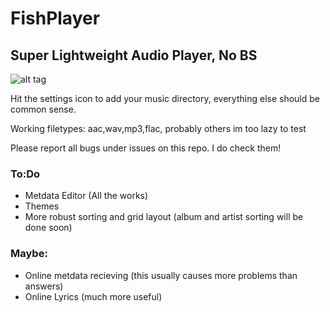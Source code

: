 # FishPlayer

## Super Lightweight Audio Player, No BS

![alt tag](http://i.imgur.com/ZTMuZap.png)

Hit the settings icon to add your music directory, everything else should be common sense.

Working filetypes: aac,wav,mp3,flac, probably others im too lazy to test

Please report all bugs under issues on this repo. I do check them!

### To:Do

* Metdata Editor (All the works)
* Themes
* More robust sorting and grid layout (album and artist sorting will be done soon)

### Maybe:

* Online metdata recieving (this usually causes more problems than answers)
* Online Lyrics (much more useful)
